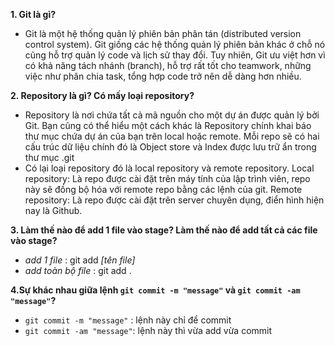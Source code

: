 **1. Git là gì?**

- Git là một hệ thống quản lý phiên bản phân tán (distributed version control system).
  Git giống các hệ thống quản lý phiên bản khác ở chỗ nó cũng hỗ trợ quản lý code và lịch sử thay đổi. Tuy nhiên, Git ưu việt hơn vì có khả năng tách nhánh (branch), hỗ trợ rất tốt cho teamwork, những việc như phân chia task, tổng hợp code trở nên dễ dàng hơn nhiều.

**2. Repository là gì? Có mấy loại repository?**

- Repository là nơi chứa tất cả mã nguồn cho một dự án được quản lý bởi Git. Bạn cũng có thể hiểu một cách khác là Repository chính khai báo thư mục chứa dự án của bạn trên local hoặc remote. Mỗi repo sẽ có hai cấu trúc dữ liệu chính đó là Object store và Index được lưu trữ ẩn trong thư mục .git
- Có lại loại repository đó là local repository và remote repository.
  Local repository: Là repo được cài đặt trên máy tính của lập trình viên, repo này sẽ đồng bộ hóa với remote repo bằng các lệnh của git.
  Remote repository: Là repo được cài đặt trên server chuyên dụng, điển hình hiện nay là Github.

**3. Làm thế nào để add 1 file vào stage? Làm thế nào để add tất cả các file vào stage?**

- _add 1 file_ : git add _[tên file]_
- _add toàn bộ file_ : git add .

**4.Sự khác nhau giữa lệnh `git commit -m "message"` và `git commit -am "message"`?**

- `git commit -m "message"` : lệnh này chỉ để commit
- `git commit -am "message"`: lệnh này thì vừa add vừa commit
